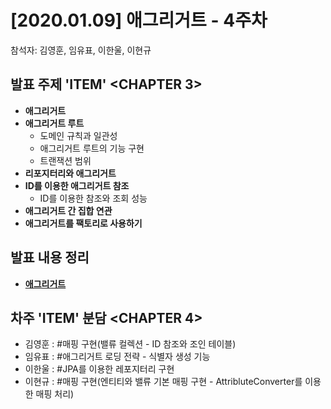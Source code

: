# [2020.01.09] 애그리거트 - 4주차
참석자: 김영훈, 임유표, 이한울, 이현규

## 발표 주제 'ITEM' <CHAPTER 3>
- **애그리거트**
- **애그리거트 루트**
  - 도메인 규칙과 일관성
  - 애그리거트 루트의 기능 구현
  - 트랜잭션 범위
- **리포지터리와 애그리거트**
- **ID를 이용한 애그리거트 참조**
  - ID를 이용한 참조와 조회 성능
- **애그리거트 간 집합 연관**
- **애그리거트를 팩토리로 사용하기**
  
## 발표 내용 정리
- **[애그리거트](https://team-hst.netlify.com/posts/DDD/chapter3/)**

## 차주 'ITEM' 분담 <CHAPTER 4>
- 김영훈 : \#매핑 구현(밸류 컬렉션 - ID 참조와 조인 테이블)
- 임유표 : \#애그리거트 로딩 전략 - 식별자 생성 기능
- 이한울 : \#JPA를 이용한 레포지터리 구현
- 이현규 : \#매핑 구현(엔티티와 밸류 기본 매핑 구현 - AttribluteConverter를 이용한 매핑 처리)
